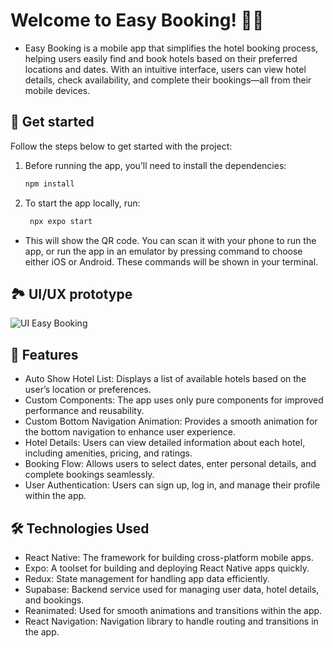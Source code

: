# Welcome to Easy Booking! 📱✨

- Easy Booking is a mobile app that simplifies the hotel booking process, helping users easily find and book hotels based on their preferred locations and dates. With an intuitive interface, users can view hotel details, check availability, and complete their bookings—all from their mobile devices.

## 🚀 Get started
Follow the steps below to get started with the project:
1. Before running the app, you’ll need to install the dependencies:

   ```bash
   npm install
   ```

2. To start the app locally, run:

   ```bash
    npx expo start
   ```
- This will show the QR code. You can scan it with your phone to run the app, or run the app in an emulator by pressing command to choose either iOS or Android. These commands will be shown in your terminal.

## 🏞️ UI/UX prototype

![UI Easy Booking](https://github.com/user-attachments/assets/bf5c90eb-0b7c-4f54-b9f6-03cf93faa80e)


## 📱 Features
- Auto Show Hotel List: Displays a list of available hotels based on the user’s location or preferences.
- Custom Components: The app uses only pure components for improved performance and reusability.
- Custom Bottom Navigation Animation: Provides a smooth animation for the bottom navigation to enhance user experience.
- Hotel Details: Users can view detailed information about each hotel, including amenities, pricing, and ratings.
- Booking Flow: Allows users to select dates, enter personal details, and complete bookings seamlessly.
- User Authentication: Users can sign up, log in, and manage their profile within the app.

## 🛠️ Technologies Used
- React Native: The framework for building cross-platform mobile apps.
- Expo: A toolset for building and deploying React Native apps quickly.
- Redux: State management for handling app data efficiently.
- Supabase: Backend service used for managing user data, hotel details, and bookings.
- Reanimated: Used for smooth animations and transitions within the app.
- React Navigation: Navigation library to handle routing and transitions in the app.

